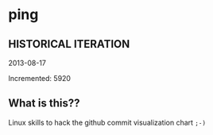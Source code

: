# ping

## HISTORICAL ITERATION
2013-08-17

Incremented: 5920

## What is this?? 
Linux skills to hack the github commit visualization chart `;-)`
